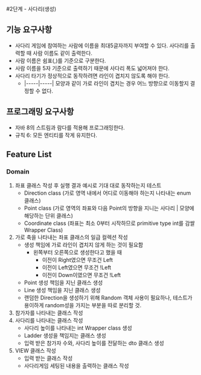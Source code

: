 #2단계 - 사다리(생성)

## 기능 요구사항
* 사다리 게임에 참여하는 사람에 이름을 최대5글자까지 부여할 수 있다. 사다리를 출력할 때 사람 이름도 같이 출력한다.
* 사람 이름은 쉼표(,)를 기준으로 구분한다.
* 사람 이름을 5자 기준으로 출력하기 때문에 사다리 폭도 넓어져야 한다.
* 사다리 타기가 정상적으로 동작하려면 라인이 겹치지 않도록 해야 한다.
    * |-----|-----| 모양과 같이 가로 라인이 겹치는 경우 어느 방향으로 이동할지 결정할 수 없다.

## 프로그래밍 요구사항
* 자바 8의 스트림과 람다를 적용해 프로그래밍한다.
* 규칙 6: 모든 엔티티를 작게 유지한다.

## Feature List
### Domain
1. 좌표 클래스 작성 후 실행 결과 예시로 기대 대로 동작하는지 테스트
    * Direction class (가로 영역 내에서 어디로 이동해야 하는지 나타내는 enum 클래스)
    * Point class (가로 영역의 좌표와 다음 Point의 방향을 지니는 사다리 | 모양에 해당하는 단위 클래스)
    * Coordinate class (좌표는 최소 0부터 시작하므로 primitive type int를 감쌀 Wrapper Class)
2. 가로 축을 나타내는 좌표 클래스의 일급 컬렉션 작성
    * 생성 책임에 가로 라인이 겹치지 않게 하는 것이 필요함
        * 왼쪽부터 오른쪽으로 생성한다고 했을 때
            * 이전이 Right였으면 무조건 Left
            * 이전이 Left였으면 무조건 !Left
            * 이전이 Down이였으면 무조건 !Left
    * Point 생성 책임을 지닌 클래스 생성
    * Line 생성 책임을 지닌 클래스 생성
    * 랜덤한 Direction을 생성하기 위해 Random 객체 사용이 필요하나, 테스트가 용이하게 random성을 가지는 부분을 따로 분리할 것.
3. 참가자를 나타내는 클래스 작성 
4. 사다리를 나타내는 클래스 작성
    * 사다리 높이를 나타내는 int Wrapper class 생성
    * Ladder 생성을 책임지는 클래스 생성
    * 입력 받은 참가자 수와, 사다리 높이를 전달하는 dto 클래스 생성
5. VIEW 클래스 작성
    * 입력 받는 클래스 작성
    * 사다리게임 세팅된 내용을 출력하는 클래스 작성
